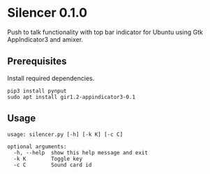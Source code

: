 # Silencer 0.1.0

Push to talk functionality with top bar indicator for Ubuntu using Gtk AppIndicator3 and amixer.

## Prerequisites
Install required dependencies.

```shell script
pip3 install pynput
sudo apt install gir1.2-appindicator3-0.1
```

## Usage

```shell script
usage: silencer.py [-h] [-k K] [-c C]

optional arguments:
  -h, --help  show this help message and exit
  -k K        Toggle key
  -c C        Sound card id
```
